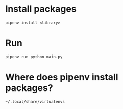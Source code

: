 # Install packages
`pipenv install <library>`

# Run
`pipenv run python main.py`

# Where does pipenv install packages?
`~/.local/share/virtualenvs`
